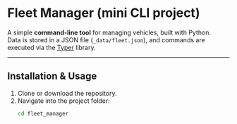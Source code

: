 # Fleet Manager (mini CLI project)

A simple **command-line tool** for managing vehicles, built with Python.  
Data is stored in a JSON file (`_data/fleet.json`), and commands are executed via the [Typer](https://typer.tiangolo.com/) library.

---

## Installation & Usage

1. Clone or download the repository.
2. Navigate into the project folder:
   ```bash
   cd fleet_manager
